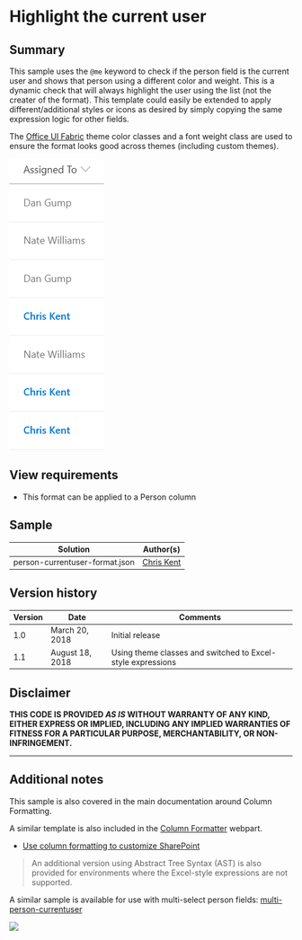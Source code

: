 # Highlight the current user

## Summary
This sample uses the `@me` keyword to check if the person field is the current user and shows that person using a different color and weight. This is a dynamic check that will always highlight the user using the list (not the creater of the format). This template could easily be extended to apply different/additional styles or icons as desired by simply copying the same expression logic for other fields.

The [Office UI Fabric](https://developer.microsoft.com/en-us/fabric) theme color classes and a font weight class are used to ensure the format looks good across themes (including custom themes).

![screenshot of the sample](./screenshot.png)

## View requirements
- This format can be applied to a Person column

## Sample

Solution|Author(s)
--------|---------
person-currentuser-format.json | [Chris Kent](https://twitter.com/thechriskent)

## Version history

Version|Date|Comments
-------|----|--------
1.0|March 20, 2018|Initial release
1.1|August 18, 2018|Using theme classes and switched to Excel-style expressions

## Disclaimer
**THIS CODE IS PROVIDED *AS IS* WITHOUT WARRANTY OF ANY KIND, EITHER EXPRESS OR IMPLIED, INCLUDING ANY IMPLIED WARRANTIES OF FITNESS FOR A PARTICULAR PURPOSE, MERCHANTABILITY, OR NON-INFRINGEMENT.**

---

## Additional notes
This sample is also covered in the main documentation around Column Formatting.

A similar template is also included in the [Column Formatter](https://github.com/SharePoint/sp-dev-solutions/blob/master/solutions/ColumnFormatter/README.md) webpart.

- [Use column formatting to customize SharePoint](https://docs.microsoft.com/en-us/sharepoint/dev/declarative-customization/column-formatting#me)

> An additional version using Abstract Tree Syntax (AST) is also provided for environments where the Excel-style expressions are not supported.

A similar sample is available for use with multi-select person fields: [multi-person-currentuser](../multi-person-currentuser)

<img src="https://telemetry.sharepointpnp.com/sp-dev-list-formatting/column-samples/person-currentuser-format" />